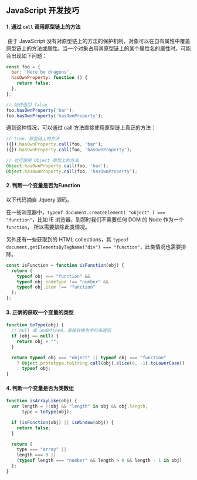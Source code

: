 ## JavaScript 开发技巧



#### 1. 通过 `call` 调用原型链上的方法

​	由于 JavaScript 没有对原型链上的方法的保护机制，对象可以在自有属性中覆盖原型链上的方法或属性。当一个对象占用其原型链上的某个属性名的属性时，可能会出现如下问题：

```javascript
const foo = {
  bar: 'Here be dragons',
  hasOwnProperty: function () {
    return false;
  },
};

// 始终返回 false
foo.hasOwnProperty('bar');
foo.hasOwnProperty('hasOwnProperty');
```

遇到这种情况，可以通过 call 方法直接使用原型链上真正的方法：

```javascript
// true，原型链上的方法
({}).hasOwnProperty.call(foo, 'bar');
({}).hasOwnProperty.call(foo, 'hasOwnProperty');

// 也可使用 Object 原型上的方法
Object.hasOwnProperty.call(foo, 'bar');
Object.hasOwnProperty.call(foo, 'hasOwnProperty');
```

#### 2. 判断一个变量是否为Function

以下代码摘自 Jquery 源码。

在一些浏览器中，`typeof document.createElement( "object" ) === "function"`，比如 IE 浏览器，到那时我们不需要任何 DOM 的 Node 作为一个 `function`， 所以需要排除此类情况。

另外还有一些获取到的 HTML collections，其 `typeof document.getElementsByTagName("div") === "function"`，此类情况也需要排除。

```javascript
const isFunction = function isFunction(obj) {
  return (
    typeof obj === "function" &&
    typeof obj.nodeType !== "number" &&
    typeof obj.item !== "function"
  );
};
```

#### 3. 正确的获取一个变量的类型

```javascript
function toType(obj) {
  // null 或 undefined，直接转换为字符串返回
  if (obj == null) {
    return obj + "";
  }

  return typeof obj === "object" || typeof obj === "function"
    ? Object.prototype.toString.call(obj).slice(8, -1).toLowerCase()
    : typeof obj;
}
```

#### 4. 判断一个变量是否为类数组

```javascript
function isArrayLike(obj) {
  var length = !!obj && "length" in obj && obj.length,
      type = toType(obj);

  if (isFunction(obj) || isWindow(obj)) {
    return false;
  }

  return (
    type === "array" ||
    length === 0 ||
    (typeof length === "number" && length > 0 && length - 1 in obj)
  );
}
```

